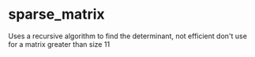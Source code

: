 # sparse_matrix

Uses a recursive algorithm to find the determinant, not efficient
don't use for a matrix greater than size 11
